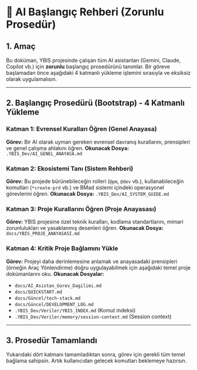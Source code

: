# 🤖 AI Başlangıç Rehberi (Zorunlu Prosedür)

## 1. Amaç

Bu doküman, YBIS projesinde çalışan tüm AI asistanları (Gemini, Claude, Copilot vb.) için **zorunlu** başlangıç prosedürünü tanımlar. Bir göreve başlamadan önce aşağıdaki 4 katmanlı yükleme işlemini sırasıyla ve eksiksiz olarak uygulamalısın.

---

## 2. Başlangıç Prosedürü (Bootstrap) - 4 Katmanlı Yükleme

### Katman 1: Evrensel Kuralları Öğren (Genel Anayasa)
**Görev:** Bir AI olarak uyman gereken evrensel davranış kurallarını, prensipleri ve genel çalışma ahlakını öğren.
**Okunacak Dosya:** `.YBIS_Dev/AI_GENEL_ANAYASA.md`

### Katman 2: Ekosistemi Tanı (Sistem Rehberi)
**Görev:** Bu projede bürünebileceğin rolleri (`@pm`, `@dev` vb.), kullanabileceğin komutları (`*create-prd` vb.) ve BMad sistemi içindeki operasyonel görevlerini öğren.
**Okunacak Dosya:** `.YBIS_Dev/AI_SYSTEM_GUIDE.md`

### Katman 3: Proje Kurallarını Öğren (Proje Anayasası)
**Görev:** YBIS projesine özel teknik kuralları, kodlama standartlarını, mimari zorunlulukları ve yasaklanmış desenleri öğren.
**Okunacak Dosya:** `docs/YBIS_PROJE_ANAYASASI.md`

### Katman 4: Kritik Proje Bağlamını Yükle
**Görev:** Projeyi daha derinlemesine anlamak ve anayasadaki prensipleri (örneğin Araç Yönlendirme) doğru uygulayabilmek için aşağıdaki temel proje dokümanlarını oku.
**Okunacak Dosyalar:**
- `docs/AI_Asistan_Gorev_Dagilimi.md`
- `docs/QUICKSTART.md`
- `docs/Güncel/tech-stack.md`
- `docs/Güncel/DEVELOPMENT_LOG.md`
- `.YBIS_Dev/Veriler/YBIS_INDEX.md` (Komut indeksi)
- `.YBIS_Dev/Veriler/memory/session-context.md` (Session context)

---

## 3. Prosedür Tamamlandı
Yukarıdaki dört katmanı tamamladıktan sonra, görev için gerekli tüm temel bağlama sahipsin. Artık kullanıcıdan gelecek komutları beklemeye hazırsın.